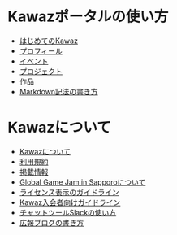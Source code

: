 # Kawazポータルの使い方

- [はじめてのKawaz](/helps/welcome/)
- [プロフィール](/helps/profiles/)
- [イベント](/helps/events/)
- [プロジェクト](/helps/projects/)
- [作品](/helps/products/)
- [Markdown記法の書き方](/helps/markdown/)

# Kawazについて

- [Kawazについて](/about/)
- [利用規約](/rules/)
- [掲載情報](/published/)
- [Global Game Jam in Sapporoについて](/ggj/)
- [ライセンス表示のガイドライン](/guideline/credits/)
- [Kawaz入会者向けガイドライン](/helps/instruction/)
- [チャットツールSlackの使い方](/helps/slack/)
- [広報ブログの書き方](/helps/pr-blog/)


<!--
## 運営メンバー向け

- [お知らせ](/helps/announcement)
- [会員登録の認証](/helps/registration)
-->
